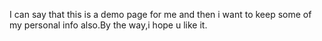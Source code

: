 I can say that this is a demo page for me and then i want to keep some of my personal info also.By the way,i hope u like it.